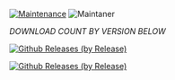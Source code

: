[![Maintenance](https://img.shields.io/badge/Maintained%3F-yes-green.svg)](https://GitHub.com/Naereen/StrapDown.js/graphs/commit-activity)   ![Maintaner](https://img.shields.io/badge/maintainer-TheTablaster-blue)

*DOWNLOAD COUNT BY VERSION BELOW*



[![Github Releases (by Release)](https://img.shields.io/github/downloads/HyconOS-Releases/Kebab/V3.5/total.svg)](https://GitHub.com/HyconOS-Releases/Kebab/releases)


[![Github Releases (by Release)](https://img.shields.io/github/downloads/HyconOS-Releases/Kebab/V3.0/total.svg)](https://GitHub.com/HyconOS-Releases/Kebab/releases)
